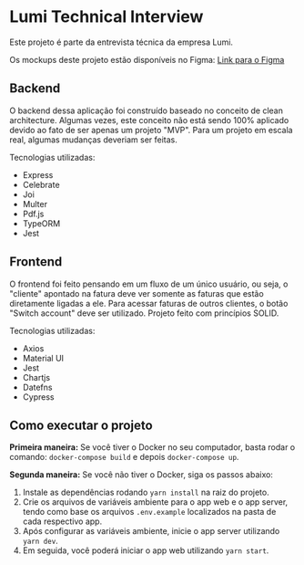# Lumi Technical Interview

Este projeto é parte da entrevista técnica da empresa Lumi.

Os mockups deste projeto estão disponíveis no Figma:
[Link para o Figma](https://www.figma.com/file/nxk7ksj16VDwJRYnJU77z2/Lumi?type=design&node-id=0%3A1&mode=design&t=Em7i71SCw3fKM9lc-1)

## Backend

O backend dessa aplicação foi construído baseado no conceito de clean architecture. Algumas vezes, este conceito não está sendo 100% aplicado devido ao fato de ser apenas um projeto "MVP". Para um projeto em escala real, algumas mudanças deveriam ser feitas.

Tecnologias utilizadas:
- Express
- Celebrate
- Joi
- Multer
- Pdf.js
- TypeORM
- Jest

## Frontend

O frontend foi feito pensando em um fluxo de um único usuário, ou seja, o "cliente" apontado na fatura deve ver somente as faturas que estão diretamente ligadas a ele. Para acessar faturas de outros clientes, o botão "Switch account" deve ser utilizado. Projeto feito com princípios SOLID.

Tecnologias utilizadas:
- Axios
- Material UI
- Jest
- Chartjs
- Datefns
- Cypress

## Como executar o projeto

**Primeira maneira:**
Se você tiver o Docker no seu computador, basta rodar o comando: `docker-compose build` e depois `docker-compose up`.

**Segunda maneira:**
Se você não tiver o Docker, siga os passos abaixo:
1. Instale as dependências rodando `yarn install` na raiz do projeto.
2. Crie os arquivos de variáveis ambiente para o app web e o app server, tendo como base os arquivos `.env.example` localizados na pasta de cada respectivo app.
3. Após configurar as variáveis ambiente, inicie o app server utilizando `yarn dev`.
4. Em seguida, você poderá iniciar o app web utilizando `yarn start`.
